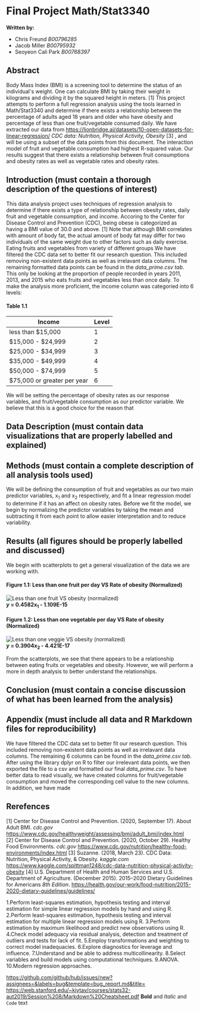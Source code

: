 # Final Project Math/Stat3340 
**Written by:** 
- Chris Freund _B00796285_
- Jacob Miller _B00795932_
- Seoyeon Cali Park _B00768397_

## Abstract 
Body Mass Index (BMI) is a screening tool to determine the status of an individual's weight. One can calculate BMI by taking their weight in kilograms and dividing it by the squared height in meters. [1] This project attempts to perform a full regression analysis using the tools learned in Math/Stat3340 and determine if there exists a relationship between the percentage of adults aged 18 years and older who have obesity and percentage of less than one fruit/vegetable consumed daily. We have extracted our data from https://lionbridge.ai/datasets/10-open-datasets-for-linear-regression/ _CDC data: Nutrition, Physical Activity, Obesity_ [3] , and will be using a subset of the data points from this document. The interaction model of fruit and vegetable consumption had highest R-squared value. Our results suggest that there exists a relationship between fruit consumptions and obesity rates as well as vegetable rates and obesity rates. 

## Introduction (must contain a thorough description of the questions of interest)
This data analysis project uses techniques of regression analysis to determine if there exists a type of relationship between obesity rates, daily fruit and vegetable consumption, and income. Accoring to the Center for Disease Control and Prevention (CDC), being obese is categorized as having a BMI value of 30.0 and above. [1] Note that although BMI correlates with amount of body fat, the actual amount of body fat may differ for two individuals of the same weight due to other factors such as daily exercise.  
Eating fruits and vegetables from variety of different groups 
We have filtered the CDC data set to better fit our research question. This included removing non-existent data points as well as irrelavant data columns. The remaining formatted data points can be found in the _data_prime.csv tab_. This  only be looking at the proportion of people recorded in years 2011, 2013, and 2015 who eats fruits and vegetables less than once daily. To make the analysis more proficient, the income column was categoried into 6 levels: <br/>
#### Table 1.1
| Income | Level |
|--------|-------|
| less than $15,000 | 1 |
| $15,000 -  $24,999 | 2 |
| $25,000 - $34,999 | 3 |
| $35,000 - $49,999 | 4 |
| $50,000 - $74,999 | 5 |
| $75,000 or greater per year  | 6 |  

We will be setting the percentage of obesity rates as our response variables, and fruit/vegetable consumption as our predictor variable. We believe that this is a good choice for the reason that

## Data Description (must contain data visualizations that are properly labelled and explained)

## Methods (must contain a complete description of all analysis tools used)
We will be defining the consumption of fruit and vegetables as our two main predictor variables, x<sub>1</sub> and x<sub>2</sub> respectively, and fit a linear regression model to determine if it has an affect on obesity rates. Before we fit the model, we begin by normalizing the predictor variables by taking the mean and subtracting it from each point to allow easier interpretation and to reduce variability. 

## Results (all figures should be properly labelled and discussed)
We begin with scatterplots to get a general visualization of the data we are working with. 

#### Figure 1.1: Less than one fruit per day VS Rate of obesity (Normalized) <br/>
![Less than one fruit VS obesity (normalized)](https://user-images.githubusercontent.com/74206318/101521587-6dfcf180-395c-11eb-9a8d-54b98ff294a6.png) <br/>
**_y_ = 0.4582x<sub>1</sub> - 1.109E-15**  

#### Figure 1.2: Less than one vegetable per day VS Rate of obesity (Normalized) <br/>
![Less than one veggie VS obesity (normalized)](https://user-images.githubusercontent.com/74206318/101521588-6e958800-395c-11eb-92a4-12560392ba44.png) <br/>
**_y_ = 0.3904x<sub>2</sub> - 4.421E-17**  

From the scatterplots, we see that there appears to be a relationship between eating fruits or vegetables and obesity. However, we will perform a more in depth analysis to better understand the relationships. 

## Conclusion (must contain a concise discussion of what has been learned from the analysis)
## Appendix (must include all data and R Markdown files for reproducibility)
We have filtered the CDC data set to better fit our research question. This included removing non-existent data points as well as irrelavant data columns. The remaining 6 columns can be found in the _data_prime.csv tab_.
After using the library dplyr on R to filter our irrelevant data points, we then exported the file to a csv and formatted our final _data_prime.csv_. To have better data to read visually, we have created columns for fruit/vegetable consumption and moved the corresponding cell value to the new columns. In addition, we have made  


## Rerefences
[1] Center for Disease Control and Prevention. (2020, September 17).  About Adult BMI. _cdc.gov_ https://www.cdc.gov/healthyweight/assessing/bmi/adult_bmi/index.html  <br/>
[2] Center for Disease Control and Prevention. (2020, October 29).  Healthy Food Environments. _cdc.gov_ https://www.cdc.gov/nutrition/healthy-food-environments/index.html
[3] Suzanne. (2018, March 23). CDC Data: Nutrition, Physical Activity, & Obesity. _kaggle.com_ https://www.kaggle.com/spittman1248/cdc-data-nutrition-physical-activity-obesity
[4] U.S. Department of Health and Human Services and U.S. Department of Agriculture. (December 2015). 2015–2020 Dietary Guidelines for Americans _8th Edition_. https://health.gov/our-work/food-nutrition/2015-2020-dietary-guidelines/guidelines/ <br/>

1.Perform least-squares estimation, hypothesis testing and interval estimation for simple linear regression models by hand and using R.
2.Perform least-squares estimation, hypothesis testing and interval estimation for multiple linear regression models using R.
3.Perform estimation by maximum likelihood and predict new observations using R.
4.Check model adequacy via residual analysis, detection and treatment of outliers and tests for lack of fit.
5.Employ transformations and weighting to correct model inadequacies. 
6.Explore diagnostics for leverage and influence.
7.Understand and be able to address multicollinearity.
8.Select variables and build models using computational techniques.
9.ANOVA.
10.Modern regression approaches. 


https://github.com/github/hub/issues/new?assignees=&labels=bug&template=bug_report.md&title=
https://web.stanford.edu/~kjytay/courses/stats32-aut2019/Session%208/Markdown%20Cheatsheet.pdf
**Bold** and _Italic_ and `Code` text


